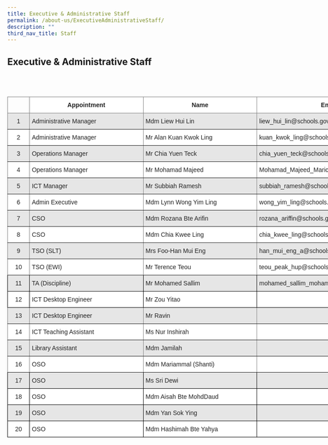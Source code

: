 ```yaml
---
title: Executive & Administrative Staff
permalink: /about-us/ExecutiveAdministrativeStaff/
description: ""
third_nav_title: Staff
---
```

## Executive & Administrative Staff
<br>
<br>
<style type="text/css">
.tg  {border-collapse:collapse;border-spacing:0;}
.tg td{border-color:black;border-style:solid;border-width:1px;font-family:Arial, sans-serif;font-size:14px;
  overflow:hidden;padding:10px 5px;word-break:normal;}
.tg th{border-color:black;border-style:solid;border-width:1px;font-family:Arial, sans-serif;font-size:14px;
  font-weight:normal;overflow:hidden;padding:10px 5px;word-break:normal;}
.tg .tg-h5mn{background-color:#E6E6E6;color:#222;text-align:left;vertical-align:middle}
.tg .tg-6nwc{background-color:#E6E6E6;border-color:inherit;color:#222;text-align:left;vertical-align:middle}
.tg .tg-c3ow{border-color:inherit;text-align:center;vertical-align:top}
.tg .tg-8d3w{background-color:#FFF;border-color:inherit;color:#222;font-weight:bold;text-align:center;vertical-align:top}
.tg .tg-9njq{background-color:#E6E6E6;border-color:inherit;color:#222;text-align:center;vertical-align:middle}
.tg .tg-gktn{background-color:#FFF;border-color:inherit;color:#222;text-align:center;vertical-align:middle}
.tg .tg-k81l{background-color:#FFF;border-color:inherit;color:#222;text-align:left;vertical-align:middle}
.tg .tg-gj5f{background-color:#E6E6E6;color:#222;text-align:center;vertical-align:middle}
.tg .tg-a3j2{background-color:#FFF;color:#222;text-align:center;vertical-align:middle}
.tg .tg-1ppo{background-color:#FFF;color:#222;text-align:left;vertical-align:middle}
</style>
<table class="tg" style="undefined;table-layout: fixed; width: 900px">
<colgroup>
<col style="width: 50px">
<col style="width: 260px">
<col style="width: 260px">
<col style="width: 330px">
</colgroup>
<thead>
  <tr>
    <th class="tg-c3ow"></th>
    <th class="tg-8d3w"><span style="font-weight:bold">Appointment</span></th>
    <th class="tg-8d3w"><span style="font-weight:bold">Name</span></th>
    <th class="tg-8d3w"><span style="font-weight:bold">Email</span></th>
  </tr>
</thead>
<tbody>
  <tr>
    <td class="tg-9njq">1</td>
    <td class="tg-6nwc">Administrative Manager</td>
    <td class="tg-6nwc">Mdm Liew Hui Lin</td>
    <td class="tg-6nwc">liew_hui_lin@schools.gov.sg</td>
  </tr>
  <tr>
    <td class="tg-gktn">2</td>
    <td class="tg-k81l">Administrative Manager</td>
    <td class="tg-k81l">Mr Alan Kuan Kwok Ling</td>
    <td class="tg-k81l">kuan_kwok_ling@schools.gov.sg</td>
  </tr>
  <tr>
    <td class="tg-9njq">3</td>
    <td class="tg-6nwc">Operations Manager</td>
    <td class="tg-6nwc">Mr Chia Yuen Teck</td>
    <td class="tg-6nwc">chia_yuen_teck@schools.gov.sg</td>
  </tr>
  <tr>
    <td class="tg-gktn">4</td>
    <td class="tg-k81l">Operations Manager</td>
    <td class="tg-k81l">Mr Mohamad Majeed</td>
    <td class="tg-k81l">Mohamad_Majeed_Marican@schools.gov.sg</td>
  </tr>
  <tr>
    <td class="tg-9njq">5</td>
    <td class="tg-6nwc">ICT Manager</td>
    <td class="tg-6nwc">Mr Subbiah Ramesh</td>
    <td class="tg-6nwc">subbiah_ramesh@schools.gov.sg</td>
  </tr>
  <tr>
    <td class="tg-gktn">6</td>
    <td class="tg-k81l">Admin Executive</td>
    <td class="tg-k81l">Mdm Lynn Wong Yim Ling</td>
    <td class="tg-k81l">wong_yim_ling@schools.gov.sg</td>
  </tr>
  <tr>
    <td class="tg-9njq">7</td>
    <td class="tg-6nwc">CSO</td>
    <td class="tg-6nwc">Mdm Rozana Bte Arifin</td>
    <td class="tg-6nwc">rozana_ariffin@schools.gov.sg</td>
  </tr>
  <tr>
    <td class="tg-gktn">8</td>
    <td class="tg-k81l">CSO</td>
    <td class="tg-k81l">Mdm Chia Kwee Ling</td>
    <td class="tg-k81l">chia_kwee_ling@schools.gov.sg</td>
  </tr>
  <tr>
    <td class="tg-9njq">9</td>
    <td class="tg-6nwc">TSO (SLT)</td>
    <td class="tg-6nwc">Mrs Foo-Han Mui Eng</td>
    <td class="tg-6nwc">han_mui_eng_a@schools.gov.sg</td>
  </tr>
  <tr>
    <td class="tg-gktn">10</td>
    <td class="tg-k81l">TSO (EWI)</td>
    <td class="tg-k81l">Mr Terence Teou</td>
    <td class="tg-k81l">teou_peak_hup@schools.gov.sg</td>
  </tr>
  <tr>
    <td class="tg-gj5f">11</td>
    <td class="tg-h5mn">TA (Discipline) </td>
    <td class="tg-h5mn">Mr Mohamed Sallim</td>
    <td class="tg-h5mn">mohamed_sallim_mohamed_yus@moe.edu.sg</td>
  </tr>
  <tr>
    <td class="tg-a3j2">12</td>
    <td class="tg-1ppo">ICT Desktop Engineer</td>
    <td class="tg-1ppo">Mr Zou Yitao</td>
    <td class="tg-1ppo"> </td>
  </tr>
  <tr>
    <td class="tg-9njq">13</td>
    <td class="tg-6nwc">ICT Desktop Engineer</td>
    <td class="tg-6nwc">Mr Ravin</td>
    <td class="tg-6nwc"> </td>
  </tr>
  <tr>
    <td class="tg-gktn">14</td>
    <td class="tg-k81l">ICT Teaching Assistant</td>
    <td class="tg-k81l">Ms Nur Inshirah</td>
    <td class="tg-k81l"> </td>
  </tr>
  <tr>
    <td class="tg-9njq">15</td>
    <td class="tg-6nwc">Library Assistant</td>
    <td class="tg-6nwc">Mdm Jamilah</td>
    <td class="tg-6nwc"> </td>
  </tr>
  <tr>
    <td class="tg-gktn">16</td>
    <td class="tg-k81l">OSO</td>
    <td class="tg-k81l">Mdm Mariammal (Shanti)</td>
    <td class="tg-k81l"> </td>
  </tr>
  <tr>
    <td class="tg-gj5f">17</td>
    <td class="tg-h5mn">OSO</td>
    <td class="tg-h5mn">Ms Sri Dewi</td>
    <td class="tg-h5mn"> </td>
  </tr>
  <tr>
    <td class="tg-a3j2">18</td>
    <td class="tg-1ppo">OSO</td>
    <td class="tg-1ppo">Mdm Aisah Bte MohdDaud</td>
    <td class="tg-1ppo"> </td>
  </tr>
  <tr>
    <td class="tg-gj5f">19</td>
    <td class="tg-h5mn">OSO</td>
    <td class="tg-h5mn">Mdm Yan Sok Ying</td>
    <td class="tg-h5mn"> </td>
  </tr>
  <tr>
    <td class="tg-a3j2">20</td>
    <td class="tg-1ppo">OSO</td>
    <td class="tg-1ppo">Mdm Hashimah Bte Yahya</td>
    <td class="tg-1ppo"> </td>
  </tr>
</tbody>
</table>